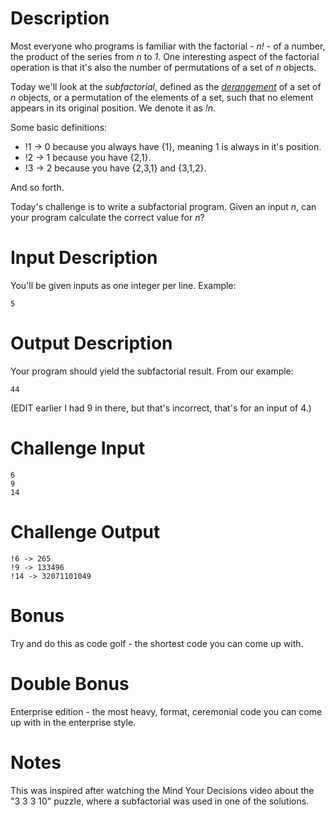 # Description

Most everyone who programs is familiar with the factorial - _n!_ - of a number, the product of the series from _n_ to _1_. One interesting aspect of the factorial operation is that it's also the number of permutations of a set of _n_ objects. 

Today we'll look at the _subfactorial_, defined as the [*derangement*](https://en.wikipedia.org/wiki/Derangement) of a set of _n_ objects, or a permutation of the elements of a set, such that no element appears in its original position. We denote it as _!n_. 

Some basic definitions:

- !1 -> 0 because you always have {1}, meaning 1 is always in it's position.
- !2 -> 1 because you have {2,1}.
- !3 -> 2 because you have {2,3,1} and {3,1,2}. 

And so forth. 

Today's challenge is to write a subfactorial program. Given an input _n_, can your program calculate the correct value for _n_?

# Input Description

You'll be given inputs as one integer per line. Example:

    5

# Output Description

Your program should yield the subfactorial result. From our example:

    44

(EDIT earlier I had 9 in there, but that's incorrect, that's for an input of 4.)

# Challenge Input

    6
    9
    14

# Challenge Output

    !6 -> 265
    !9 -> 133496
    !14 -> 32071101049

# Bonus

Try and do this as code golf - the shortest code you can come up with.

# Double Bonus

Enterprise edition - the most heavy, format, ceremonial code you can come up with in the enterprise style.

# Notes

This was inspired after watching the Mind Your Decisions video about the "3 3 3 10" puzzle, where a subfactorial was used in one of the solutions. 
